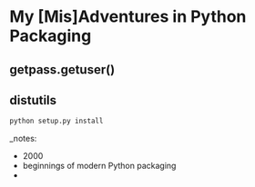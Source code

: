 


# My [Mis]Adventures in Python Packaging



## getpass.getuser()



## distutils
```bash
python setup.py install
```
_notes:
* 2000
* beginnings of modern Python packaging
* 
<!--stackedit_data:
eyJoaXN0b3J5IjpbNzA5NjcxMzg5LC0yMTE5MTE5NjU0XX0=
-->